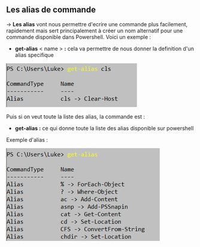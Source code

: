 ## Les alias de commande
-> **Les alias** vont nous permettre d'ecrire une commande plus facilement, rapidement mais sert principalement à créer un nom alternatif pour une commande disponible dans Powershell.
Voici un exemple :

- **get-alias** < name > **:** cela va permettre de nous donner la definition d'un alias specifique

![](Images.md/alias.jpg)

Puis si on veut toute la liste des alias, la commande est :
- **get-alias :** ce qui donne toute la liste des alias disponible sur powershell

Exemple d'alias :

![](Images.md/wow.jpg) 